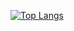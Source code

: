 [![Top Langs](https://github-readme-stats.vercel.app/api/top-langs/?username=YourSmallFriend&layout=donut)](https://github.com/YourSmallFriend/github-readme-stats)

